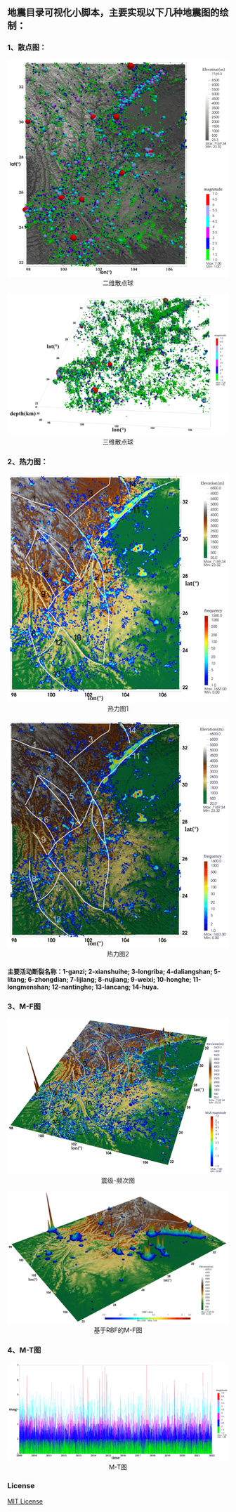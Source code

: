 ## 地震目录可视化小脚本，主要实现以下几种地震图的绘制：

### 1、散点图：
<p align="center">
  <img src="pic/2d_sphere.png" alt="二维散点球" /><br />
  二维散点球
</p>

<p align="center">
  <img src="pic/3d_sphere.png" alt="三维散点球" /><br />
  三维散点球
</p>

### 2、热力图：
<p align="center">
  <img src="pic/hotmap.png" alt="热力图" /><br />
  热力图1
</p>

<p align="center">
  <img src="pic/hotmap2.png" alt="热力图" /><br />
  热力图2
</p>

#### 主要活动断裂名称：1-ganzi; 2-xianshuihe; 3-longriba; 4-daliangshan; 5-litang; 6-zhongdian; 7-lijiang; 8-nujiang; 9-weixi; 10-honghe; 11-longmenshan; 12-nantinghe; 13-lancang; 14-huya.

### 3、M-F图
<p align="center">
  <img src="pic/M-F.png" alt="震级-频次图" /><br />
  震级-频次图
</p>

<p align="center">
  <img src="pic/rbf_cpu.png" alt="震级-频次图" /><br />
  基于RBF的M-F图
</p>

### 4、M-T图
<p align="center">
  <img src="pic/m-t.png" alt="M-T图" /><br />
  M-T图
</p>



### License
[MIT License](./LICENSE)
